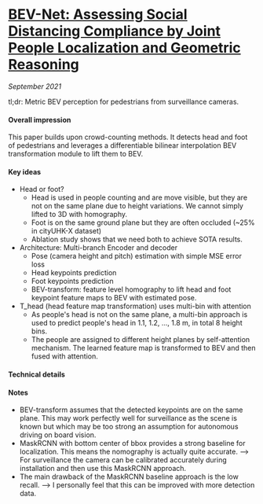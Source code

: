 # [BEV-Net: Assessing Social Distancing Compliance by Joint People Localization and Geometric Reasoning]()

_September 2021_

tl;dr: Metric BEV perception for pedestrians from surveillance cameras.

#### Overall impression
This paper builds upon crowd-counting methods. It detects head and foot of pedestrians and leverages a differentiable bilinear interpolation BEV transformation module to lift them to BEV.

#### Key ideas
- Head or foot?
	- Head is used in people counting and are move visible, but they are not on the same plane due to height variations. We cannot simply lifted to 3D with homography.
	- Foot is on the same ground plane but they are often occluded (~25% in cityUHK-X dataset)
	- Ablation study shows that we need both to achieve SOTA results.
- Architecture: Multi-branch Encoder and decoder
	- Pose (camera height and pitch) estimation with simple MSE error loss
	- Head keypoints prediction
	- Foot keypoints prediction
	- BEV-transform: feature level homography to lift head and foot keypoint feature maps to BEV with estimated pose.
- T_head (head feature map transformation) uses multi-bin with attention
	- As people's head is not on the same plane, a multi-bin approach is used to predict people's head in 1.1, 1.2, ..., 1.8 m, in total 8 height bins. 
	- The people are assigned to different height planes by self-attention mechanism.	The learned feature map is transformed to BEV and then fused with attention. 

	
#### Technical details


#### Notes
- BEV-transform assumes that the detected keypoints are on the same plane. This may work perfectly well for surveillance as the scene is known but which may be too strong an assumption for autonomous driving on board vision.
- MaskRCNN with bottom center of bbox provides a strong baseline for localization. This means the nomography is actually quite accurate. --> For surveillance the camera can be calibrated accurately during installation and then use this MaskRCNN approach.
- The main drawback of the MaskRCNN baseline approach is the low recall. --> I personally feel that this can be improved with more detection data. 
